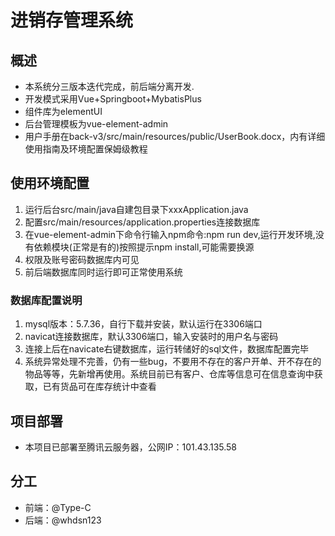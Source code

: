 # 进销存管理系统

## 概述

- 本系统分三版本迭代完成，前后端分离开发.
- 开发模式采用Vue+Springboot+MybatisPlus
- 组件库为elementUI
- 后台管理模板为vue-element-admin
- 用户手册在back-v3/src/main/resources/public/UserBook.docx，内有详细使用指南及环境配置保姆级教程

## 使用环境配置

1. 运行后台src/main/java自建包目录下xxxApplication.java
2. 配置src/main/resources/application.properties连接数据库
3. 在vue-element-admin下命令行输入npm命令:npm run dev,运行开发环境,没有依赖模块(正常是有的)按照提示npm install,可能需要换源
4. 权限及账号密码数据库内可见
5. 前后端数据库同时运行即可正常使用系统

### 数据库配置说明

1. mysql版本：5.7.36，自行下载并安装，默认运行在3306端口
2. navicat连接数据库，默认3306端口，输入安装时的用户名与密码
3. 连接上后在navicate右键数据库，运行转储好的sql文件，数据库配置完毕
4. 系统异常处理不完善，仍有一些bug，不要用不存在的客户开单、开不存在的物品等等，先新增再使用。系统目前已有客户、仓库等信息可在信息查询中获取，已有货品可在库存统计中查看

## 项目部署

- 本项目已部署至腾讯云服务器，公网IP：101.43.135.58

## 分工

- 前端：@Type-C
- 后端：@whdsn123

